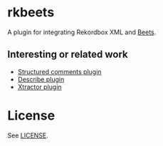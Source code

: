# rkbeets

A plugin for integrating Rekordbox XML and [Beets](https://beets.io/).

## Interesting or related work

- [Structured comments plugin](https://github.com/michaeltoohig/BeetsPluginStructuredComments)
- [Describe plugin](https://github.com/adamjakab/BeetsPluginDescribe)
- [Xtractor plugin](https://github.com/adamjakab/BeetsPluginXtractor)

# License

See [LICENSE](LICENSE).
